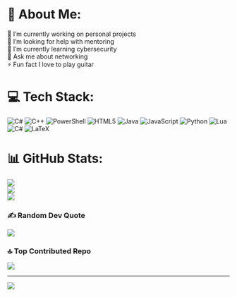 # 💫 About Me:
🔭 I’m currently working on personal projects<br>🤝 I’m looking for help with mentoring<br>🌱 I’m currently learning cybersecurity<br>💬 Ask me about networking<br>⚡ Fun fact I love to play guitar


# 💻 Tech Stack:
![C#](https://img.shields.io/badge/c%23-%23239120.svg?style=for-the-badge&logo=csharp&logoColor=white) ![C++](https://img.shields.io/badge/c++-%2300599C.svg?style=for-the-badge&logo=c%2B%2B&logoColor=white) ![PowerShell](https://img.shields.io/badge/PowerShell-%235391FE.svg?style=for-the-badge&logo=powershell&logoColor=white) ![HTML5](https://img.shields.io/badge/html5-%23E34F26.svg?style=for-the-badge&logo=html5&logoColor=white) ![Java](https://img.shields.io/badge/java-%23ED8B00.svg?style=for-the-badge&logo=openjdk&logoColor=white) ![JavaScript](https://img.shields.io/badge/javascript-%23323330.svg?style=for-the-badge&logo=javascript&logoColor=%23F7DF1E) ![Python](https://img.shields.io/badge/python-3670A0?style=for-the-badge&logo=python&logoColor=ffdd54) ![Lua](https://img.shields.io/badge/lua-%232C2D72.svg?style=for-the-badge&logo=lua&logoColor=white) ![C#](https://img.shields.io/badge/c%23-%23239120.svg?style=for-the-badge&logo=csharp&logoColor=white) ![LaTeX](https://img.shields.io/badge/latex-%23008080.svg?style=for-the-badge&logo=latex&logoColor=white)
# 📊 GitHub Stats:
![](https://github-readme-stats.vercel.app/api?username=kat5e&theme=dark&hide_border=false&include_all_commits=false&count_private=false)<br/>
![](https://nirzak-streak-stats.vercel.app/?user=kat5e&theme=dark&hide_border=false)<br/>
![](https://github-readme-stats.vercel.app/api/top-langs/?username=kat5e&theme=dark&hide_border=false&include_all_commits=false&count_private=false&layout=compact)

### ✍️ Random Dev Quote
![](https://quotes-github-readme.vercel.app/api?type=horizontal&theme=radical)

### 🔝 Top Contributed Repo
![](https://github-contributor-stats.vercel.app/api?username=kat5e&limit=5&theme=dark&combine_all_yearly_contributions=true)

---
[![](https://visitcount.itsvg.in/api?id=kat5e&icon=0&color=0)](https://visitcount.itsvg.in)

<!-- Proudly created with GPRM ( https://gprm.itsvg.in ) -->
